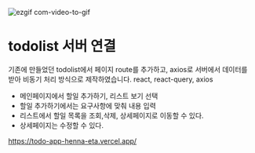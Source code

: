 ![ezgif com-video-to-gif](https://user-images.githubusercontent.com/128350568/236114968-a8713736-33d1-44dd-871c-754ef6c2a52e.gif)

# todolist 서버 연결

기존에 만들었던 todolist에서 페이지 route를 추가하고, axios로 서버에서 데이터를 받아 비동기 처리 방식으로 제작하였습니다.
react, react-query, axios

- 메인페이지에서 할일 추가하기, 리스트 보기 선택
- 할일 추가하기에서는 요구사항에 맞춰 내용 입력
- 리스트에서 할일 목록을 조회,삭제, 상세페이지로 이동할 수 있다.
- 상세페이지는 수정할 수 있다.


https://todo-app-henna-eta.vercel.app/
